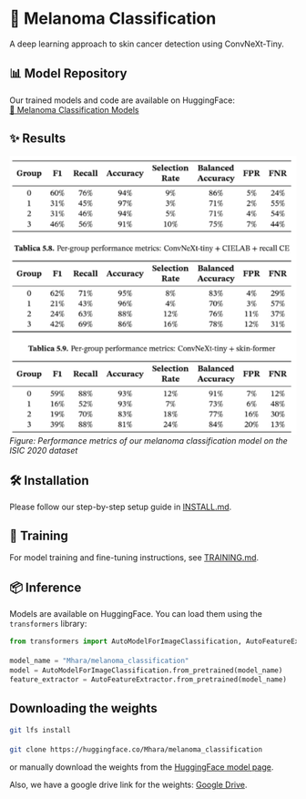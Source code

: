 # 🔬 Melanoma Classification

A deep learning approach to skin cancer detection using ConvNeXt-Tiny.

## 📊 Model Repository

Our trained models and code are available on HuggingFace:  
[🤗 Melanoma Classification Models](https://huggingface.co/Mhara/melanoma_classification/tree/main)

## ✨ Results

![Melanoma Classification Results](figures/results.png)
*Figure: Performance metrics of our melanoma classification model on the ISIC 2020 dataset*

## 🛠️ Installation

Please follow our step-by-step setup guide in [INSTALL.md](INSTALL.md).

## 🧠 Training

For model training and fine-tuning instructions, see [TRAINING.md](TRAINING.md).

## 📦 Inference

Models are available on HuggingFace. You can load them using the `transformers` library:

```python
from transformers import AutoModelForImageClassification, AutoFeatureExtractor

model_name = "Mhara/melanoma_classification"
model = AutoModelForImageClassification.from_pretrained(model_name)
feature_extractor = AutoFeatureExtractor.from_pretrained(model_name)
```

## Downloading the weights
```bash
git lfs install

git clone https://huggingface.co/Mhara/melanoma_classification
```

or manually download the weights from the [HuggingFace model page](https://huggingface.co/Mhara/melanoma_classification/tree/main/weights).

Also, we have a google drive link for the weights: [Google Drive](https://drive.google.com/drive/folders/1n0T7q_B23edFUnzJSuIJGLcjuP-XZr-_?usp=sharing).